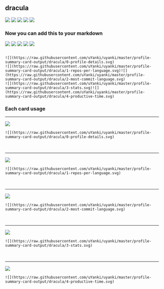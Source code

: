 ## dracula

[![](./0-profile-details.svg)](https://github.com/vn7n24fzkq/github-profile-summary-cards)
[![](./1-repos-per-language.svg)](https://github.com/vn7n24fzkq/github-profile-summary-cards) [![](./2-most-commit-language.svg)](https://github.com/vn7n24fzkq/github-profile-summary-cards)
[![](./3-stats.svg)](https://github.com/vn7n24fzkq/github-profile-summary-cards) [![](./4-productive-time.svg)](https://github.com/vn7n24fzkq/github-profile-summary-cards)

### Now you can add this to your markdown

[![](.assest/README/0-profile-details.svg)](https://github.com/vn7n24fzkq/github-profile-summary-cards)
[![](.assest/README/1-repos-per-language.svg)](https://github.com/vn7n24fzkq/github-profile-summary-cards) [![](.assest/README/2-most-commit-language.svg)](https://github.com/vn7n24fzkq/github-profile-summary-cards)
[![](https://raw.githubusercontent.com/uYanki/uyanki/master/profile-summary-card-output/dracula/3-stats.svg)](https://github.com/vn7n24fzkq/github-profile-summary-cards) [![](https://raw.githubusercontent.com/uYanki/uyanki/master/profile-summary-card-output/dracula/4-productive-time.svg)](https://github.com/vn7n24fzkq/github-profile-summary-cards)

```

![](https://raw.githubusercontent.com/uYanki/uyanki/master/profile-summary-card-output/dracula/0-profile-details.svg)
![](https://raw.githubusercontent.com/uYanki/uyanki/master/profile-summary-card-output/dracula/1-repos-per-language.svg)![](https://raw.githubusercontent.com/uYanki/uyanki/master/profile-summary-card-output/dracula/2-most-commit-language.svg)
![](https://raw.githubusercontent.com/uYanki/uyanki/master/profile-summary-card-output/dracula/3-stats.svg)![](https://raw.githubusercontent.com/uYanki/uyanki/master/profile-summary-card-output/dracula/4-productive-time.svg)

```

### Each card usage

---

![](./0-profile-details.svg)

```
![](https://raw.githubusercontent.com/uYanki/uyanki/master/profile-summary-card-output/dracula/0-profile-details.svg)
```

​    

---

![](./1-repos-per-language.svg)

```
![](https://raw.githubusercontent.com/uYanki/uyanki/master/profile-summary-card-output/dracula/1-repos-per-language.svg)
```

​    

---

![](./2-most-commit-language.svg)

```
![](https://raw.githubusercontent.com/uYanki/uyanki/master/profile-summary-card-output/dracula/2-most-commit-language.svg)
```

​    

---

![](./3-stats.svg)

```
![](https://raw.githubusercontent.com/uYanki/uyanki/master/profile-summary-card-output/dracula/3-stats.svg)
```

​    

---

![](./4-productive-time.svg)

```
![](https://raw.githubusercontent.com/uYanki/uyanki/master/profile-summary-card-output/dracula/4-productive-time.svg)
```

​    
